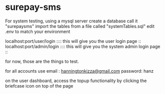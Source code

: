 # surepay-sms
For system testing,
using a mysql server
create a database call it "surepaysms"
import the tables from a file called "systemTables.sql"
edit .env to match your environment

localhost:port/user/login     :::: this will give you the user login page ::
localhost:port/admin/login    :::: this will give you the system admin login page ::

for now, those are the things to test.

for all accounts use
email : hanningtonkizza@gmail.com
password: hanz


on the user dashboard, access the topup functionality by clicking the briefcase icon on top of the page
